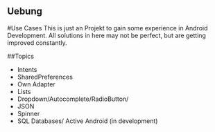 Uebung
-----------------
#Use Cases
This is just an Projekt to gain some experience in Android Development.
All solutions in here may not be perfect, but are getting improved constantly.

##Topics
- Intents
- SharedPreferences
- Own Adapter
- Lists
- Dropdown/Autocomplete/RadioButton/
- JSON
- Spinner
- SQL Databases/ Active Android (in development)